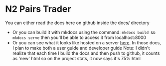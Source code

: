 # N2 Pairs Trader

You can either read the docs here on github inside the docs/ directory
- Or you can build it with mkdocs using the command: `mkdocs build && mkdocs serve` then you'll be able to access it from localhost:8000
- Or you can see what it looks like hosted on a server [here](http://5.180.183.48/). In those docs, I plan to make both a user guide and developer guide
Note: I didn't realize that each time I build the docs and then push to github, it counts as 'new' html so on the project stats, it now says it's 75% html